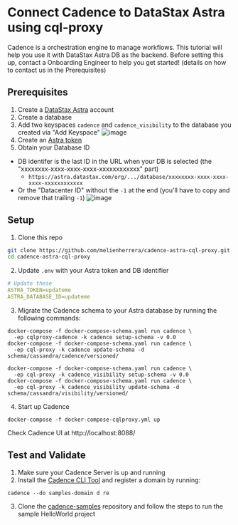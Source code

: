 # Connect Cadence to DataStax Astra using cql-proxy

Cadence is a orchestration engine to manage workflows. This tutorial will help you use it with DataStax Astra DB as the backend. Before setting this up, contact a Onboarding Engineer to help you get started! (details on how to contact us in the Prerequisites)  

## Prerequisites
1. Create a [DataStax Astra](https://auth.cloud.datastax.com/auth/realms/CloudUsers/protocol/openid-connect/registrations?client_id=auth-proxy&response_type=code&scope=openid+profile+email&redirect_uri=https://astra.datastax.com/welcome&) account
2. Create a database
3. Add two keyspaces `cadence` and `cadence_visibility` to the database you created via "Add Keyspace"
  ![image](https://user-images.githubusercontent.com/3710715/161330020-ad4ca2ac-bbad-427c-9d76-b2845f8d740e.png)
5. Create an [Astra token](https://docs.datastax.com/en/astra/docs/manage-application-tokens.html)
6. Obtain your Database ID
  * DB identifer is the last ID in the URL when your DB is selected (the "xxxxxxxx-xxxx-xxxx-xxxx-xxxxxxxxxxxx" part)
    * `https://astra.datastax.com/org/.../database/xxxxxxxx-xxxx-xxxx-xxxx-xxxxxxxxxxxx`
  * Or the "Datacenter ID" without the `-1` at the end (you'll have to copy and remove that trailing `-1`)
    ![image](https://user-images.githubusercontent.com/3710715/161331138-906f4f7f-919e-4f47-a731-a855d54369c5.png)

    
 ## Setup
 1. Clone this repo
```sh
git clone https://github.com/melienherrera/cadence-astra-cql-proxy.git
cd cadence-astra-cql-proxy
```
2. Update `.env` with your Astra token and DB identifier
```yaml
# Update these
ASTRA_TOKEN=updateme
ASTRA_DATABASE_ID=updateme
```
3. Migrate the Cadence schema to your Astra database by running the following commands:
```
docker-compose -f docker-compose-schema.yaml run cadence \
  -ep cqlproxy-cadence -k cadence setup-schema -v 0.0
docker-compose -f docker-compose-schema.yaml run cadence \
  -ep cql-proxy -k cadence update-schema -d schema/cassandra/cadence/versioned/

docker-compose -f docker-compose-schema.yaml run cadence \
  -ep cql-proxy -k cadence_visibility setup-schema -v 0.0
docker-compose -f docker-compose-schema.yaml run cadence \
  -ep cql-proxy -k cadence_visibility update-schema -d schema/cassandra/visibility/versioned/
```
4. Start up Cadence
```
docker-compose -f docker-compose-cqlproxy.yml up
```
Check Cadence UI at http://localhost:8088/

## Test and Validate
1. Make sure your Cadence Server is up and running
2. Install the [Cadence CLI Tool](https://cadenceworkflow.io/docs/cli/#using-the-cli) and register a domain by running:
```
cadence --do samples-domain d re 
```
3. Clone the [cadence-samples](https://github.com/uber-common/cadence-samples) repository and follow the steps to run the sample HelloWorld project
